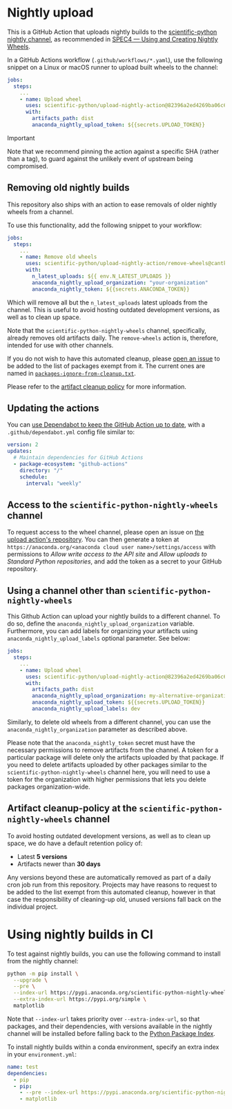 # Nightly upload

This is a GitHub Action that uploads nightly builds to the [scientific-python nightly channel][],
as recommended in [SPEC4 — Using and Creating Nightly Wheels][].

In a GitHub Actions workflow (`.github/workflows/*.yaml`), use the
following snippet on a Linux or macOS runner to upload built wheels to the
channel:

```yml
jobs:
  steps:
    ...
    - name: Upload wheel
      uses: scientific-python/upload-nightly-action@82396a2ed4269ba06c6b2988bb4fd568ef3c3d6b # 0.6.1
      with:
        artifacts_path: dist
        anaconda_nightly_upload_token: ${{secrets.UPLOAD_TOKEN}}
```

> [!IMPORTANT]
> Note that we recommend pinning the action against a specific SHA
(rather than a tag), to guard against the unlikely event of upstream
being compromised.

## Removing old nightly builds

This repository also ships with an action to ease removals of older nightly wheels from a channel.

To use this functionality, add the following snippet to your workflow:

```yml
jobs:
  steps:
    ...
    - name: Remove old wheels
      uses: scientific-python/upload-nightly-action/remove-wheels@cantknowhashyet # 0.6.0
      with:
        n_latest_uploads: ${{ env.N_LATEST_UPLOADS }}
        anaconda_nightly_upload_organization: "your-organization"
        anaconda_nightly_token: ${{secrets.ANACONDA_TOKEN}}
```

Which will remove all but the `n_latest_uploads` latest uploads from the channel. This is useful
to avoid hosting outdated development versions, as well as to clean up space.

Note that the ``scientific-python-nightly-wheels`` channel, specifically, already removes
old artifacts daily. The `remove-wheels` action is, therefore, intended for use with
other channels.

If you do not wish to have this automated cleanup, please [open an issue](https://github.com/scientific-python/upload-nightly-action/)
to be added to the list of packages exempt from it. The current ones are named in
[`packages-ignore-from-cleanup.txt`](packages-ignore-from-cleanup.txt).

Please refer to the [artifact cleanup policy][] for more information.

## Updating the actions

You can [use Dependabot to keep the GitHub Action up to date][],
with a `.github/dependabot.yml` config file similar to:

```yaml
version: 2
updates:
  # Maintain dependencies for GitHub Actions
  - package-ecosystem: "github-actions"
    directory: "/"
    schedule:
      interval: "weekly"
```

## Access to the ``scientific-python-nightly-wheels`` channel

To request access to the wheel channel, please open an issue on [the upload action's
repository](https://github.com/scientific-python/upload-nightly-action). You can
then generate a token at `https://anaconda.org/<anaconda cloud user name>/settings/access`
with permissions to _Allow write access to the API site_ and _Allow uploads to Standard Python repositories_,
and add the token as a secret to your GitHub repository.

## Using a channel other than ``scientific-python-nightly-wheels``

This Github Action can upload your nightly builds to a different channel. To do so,
define the `anaconda_nightly_upload_organization` variable. Furthermore,
you can add labels for organizing your artifacts using `anaconda_nightly_upload_labels`
optional parameter. See below:

```yml
jobs:
  steps:
    ...
    - name: Upload wheel
      uses: scientific-python/upload-nightly-action@82396a2ed4269ba06c6b2988bb4fd568ef3c3d6b # 0.6.1
      with:
        artifacts_path: dist
        anaconda_nightly_upload_organization: my-alternative-organization
        anaconda_nightly_upload_token: ${{secrets.UPLOAD_TOKEN}}
        anaconda_nightly_upload_labels: dev
```

Similarly, to delete old wheels from a different channel, you can use the `anaconda_nightly_organization`
parameter as described above.

Please note that the `anaconda_nightly_token` secret must have the necessary permissions to
remove artifacts from the channel. A token for a particular package will delete only the
artifacts uploaded by that package. If you need to delete artifacts uploaded by other packages
similar to the `scientific-python-nightly-wheels` channel here, you will need to use a token
for the organization with higher permissions that lets you delete packages organization-wide.

## Artifact cleanup-policy at the ``scientific-python-nightly-wheels`` channel

To avoid hosting outdated development versions, as well as to clean up space, we do have a
default retention policy of:

- Latest **5 versions**
- Artifacts newer than **30 days**

Any versions beyond these are automatically removed as part of a daily cron job run from this repository.
Projects may have reasons to request to be added to the list exempt from this automated cleanup, however
in that case the responsibility of cleaning-up old, unused versions fall back on the individual project.

# Using nightly builds in CI

To test against nightly builds, you can use the following command to install from
the nightly channel:

```sh
python -m pip install \
  --upgrade \
  --pre \
  --index-url https://pypi.anaconda.org/scientific-python-nightly-wheels/simple \
  --extra-index-url https://pypi.org/simple \
  matplotlib
```

Note that `--index-url` takes priority over `--extra-index-url`, so
that packages, and their dependencies, with versions available in the
nightly channel will be installed before falling back to the [Python
Package Index][PyPI].

To install nightly builds within a conda environment, specify an extra
index in your `environment.yml`:

```yml
name: test
dependencies:
  - pip
  - pip:
    - --pre --index-url https://pypi.anaconda.org/scientific-python-nightly-wheels/simple --extra-index-url https://pypi.org/simple
    - matplotlib
```

[use Dependabot to keep the GitHub Action up to date]: https://learn.scientific-python.org/development/guides/gha-basic/#updating
[PyPI]: https://pypi.org/
[scientific-python nightly channel]: https://anaconda.org/scientific-python-nightly-wheels
[SPEC4 — Using and Creating Nightly Wheels]: https://scientific-python.org/specs/spec-0004/
[artifact cleanup policy]: #artifact-cleanup-policy-at-the-scientific-python-nightly-wheels-channel
